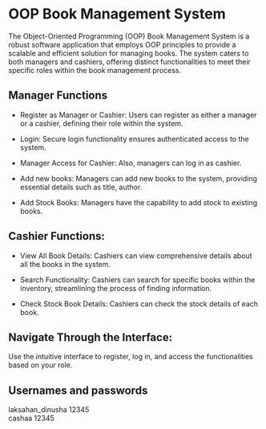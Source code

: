 # OOP Book Management System

The Object-Oriented Programming (OOP) Book Management System is a robust software application that employs OOP principles to provide a scalable and efficient solution for managing books. The system caters to both managers and cashiers, offering distinct functionalities to meet their specific roles within the book management process.

## Manager Functions

- Register as Manager or Cashier: Users can register as either a manager or a cashier, defining their role within the system.

- Login: Secure login functionality ensures authenticated access to the system.

- Manager Access for Cashier: Also, managers can log in as cashier.

- Add new books: Managers can add new books to the system, providing essential details such as title, author.

- Add Stock Books: Managers have the capability to add stock to existing books.

## Cashier Functions:
-  View All Book Details: Cashiers can view comprehensive details about all the books in the system.

- Search Functionality: Cashiers can search for specific books within the inventory, streamlining the process of finding information.

- Check Stock Book Details: Cashiers can check the stock details of each book.

## Navigate Through the Interface:

Use the intuitive interface to register, log in, and access the functionalities based on your role.

## Usernames and passwords  

laksahan_dinusha 12345  
cashaa 12345  
